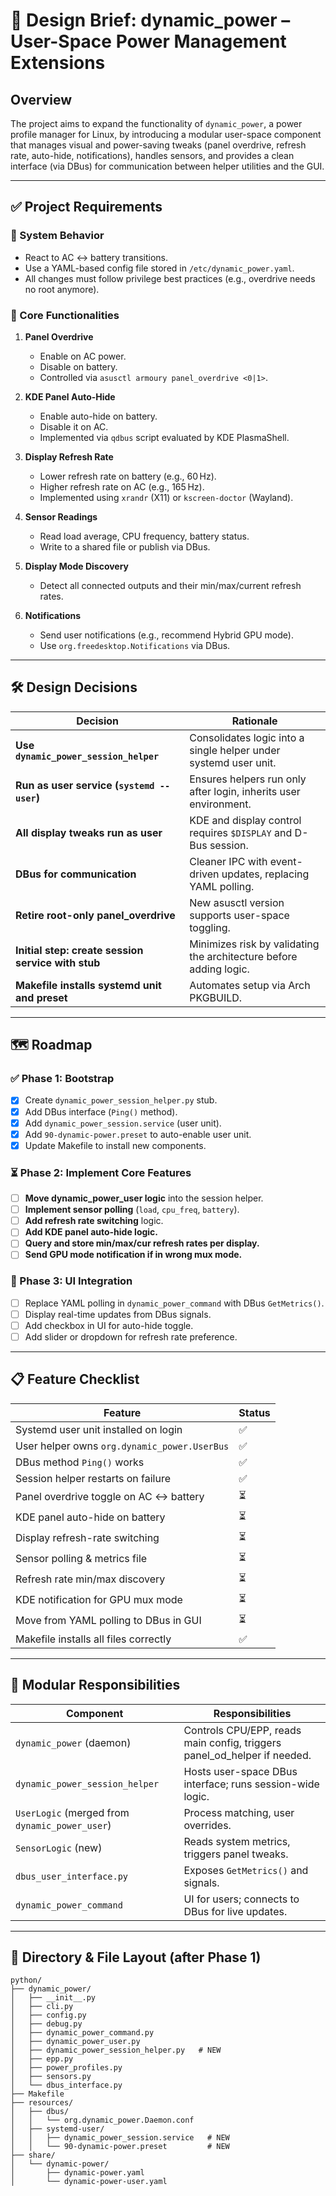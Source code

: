 # 🧾 Design Brief: dynamic_power – User-Space Power Management Extensions

## Overview
The project aims to expand the functionality of `dynamic_power`, a power profile manager for Linux, by introducing a modular user-space component that manages visual and power-saving tweaks (panel overdrive, refresh rate, auto-hide, notifications), handles sensors, and provides a clean interface (via DBus) for communication between helper utilities and the GUI.

---

## ✅ Project Requirements

### 🔌 System Behavior
- React to AC ↔ battery transitions.
- Use a YAML-based config file stored in `/etc/dynamic_power.yaml`.
- All changes must follow privilege best practices (e.g., overdrive needs no root anymore).

### 🧠 Core Functionalities
1. **Panel Overdrive**
   - Enable on AC power.
   - Disable on battery.
   - Controlled via `asusctl armoury panel_overdrive <0|1>`.

2. **KDE Panel Auto-Hide**
   - Enable auto-hide on battery.
   - Disable it on AC.
   - Implemented via `qdbus` script evaluated by KDE PlasmaShell.

3. **Display Refresh Rate**
   - Lower refresh rate on battery (e.g., 60 Hz).
   - Higher refresh rate on AC (e.g., 165 Hz).
   - Implemented using `xrandr` (X11) or `kscreen-doctor` (Wayland).

4. **Sensor Readings**
   - Read load average, CPU frequency, battery status.
   - Write to a shared file or publish via DBus.

5. **Display Mode Discovery**
   - Detect all connected outputs and their min/max/current refresh rates.

6. **Notifications**
   - Send user notifications (e.g., recommend Hybrid GPU mode).
   - Use `org.freedesktop.Notifications` via DBus.

---

## 🛠️ Design Decisions

| Decision | Rationale |
|---|---|
| **Use `dynamic_power_session_helper`** | Consolidates logic into a single helper under systemd user unit. |
| **Run as user service (`systemd --user`)** | Ensures helpers run only after login, inherits user environment. |
| **All display tweaks run as user** | KDE and display control requires `$DISPLAY` and D-Bus session. |
| **DBus for communication** | Cleaner IPC with event-driven updates, replacing YAML polling. |
| **Retire root-only panel_overdrive** | New asusctl version supports user-space toggling. |
| **Initial step: create session service with stub** | Minimizes risk by validating the architecture before adding logic. |
| **Makefile installs systemd unit and preset** | Automates setup via Arch PKGBUILD. |

---

## 🗺️ Roadmap

### ✅ Phase 1: Bootstrap
- [x] Create `dynamic_power_session_helper.py` stub.
- [x] Add DBus interface (`Ping()` method).
- [x] Add `dynamic_power_session.service` (user unit).
- [x] Add `90-dynamic-power.preset` to auto-enable user unit.
- [x] Update Makefile to install new components.

### ⏳ Phase 2: Implement Core Features
- [ ] **Move dynamic_power_user logic** into the session helper.
- [ ] **Implement sensor polling** (`load`, `cpu_freq`, `battery`).
- [ ] **Add refresh rate switching** logic.
- [ ] **Add KDE panel auto-hide logic.**
- [ ] **Query and store min/max/cur refresh rates per display.**
- [ ] **Send GPU mode notification if in wrong mux mode.**

### 🚧 Phase 3: UI Integration
- [ ] Replace YAML polling in `dynamic_power_command` with DBus `GetMetrics()`.
- [ ] Display real-time updates from DBus signals.
- [ ] Add checkbox in UI for auto-hide toggle.
- [ ] Add slider or dropdown for refresh rate preference.

---

## 📋 Feature Checklist

| Feature | Status |
|---|---|
| Systemd user unit installed on login | ✅ |
| User helper owns `org.dynamic_power.UserBus` | ✅ |
| DBus method `Ping()` works | ✅ |
| Session helper restarts on failure | ✅ |
| Panel overdrive toggle on AC ↔ battery | ⏳ |
| KDE panel auto-hide on battery | ⏳ |
| Display refresh-rate switching | ⏳ |
| Sensor polling & metrics file | ⏳ |
| Refresh rate min/max discovery | ⏳ |
| KDE notification for GPU mux mode | ⏳ |
| Move from YAML polling to DBus in GUI | ⏳ |
| Makefile installs all files correctly | ✅ |

---

## 🧩 Modular Responsibilities

| Component | Responsibilities |
|---|---|
| `dynamic_power` (daemon) | Controls CPU/EPP, reads main config, triggers panel_od_helper if needed. |
| `dynamic_power_session_helper` | Hosts user-space DBus interface; runs session-wide logic. |
| `UserLogic` (merged from `dynamic_power_user`) | Process matching, user overrides. |
| `SensorLogic` (new) | Reads system metrics, triggers panel tweaks. |
| `dbus_user_interface.py` | Exposes `GetMetrics()` and signals. |
| `dynamic_power_command` | UI for users; connects to DBus for live updates. |

---

## 📂 Directory & File Layout (after Phase 1)

```
python/
├── dynamic_power/
│   ├── __init__.py
│   ├── cli.py
│   ├── config.py
│   ├── debug.py
│   ├── dynamic_power_command.py
│   ├── dynamic_power_user.py
│   ├── dynamic_power_session_helper.py   # NEW
│   ├── epp.py
│   ├── power_profiles.py
│   ├── sensors.py
│   └── dbus_interface.py
├── Makefile
├── resources/
│   ├── dbus/
│   │   └── org.dynamic_power.Daemon.conf
│   ├── systemd-user/
│   │   ├── dynamic_power_session.service   # NEW
│   │   └── 90-dynamic-power.preset         # NEW
├── share/
│   └── dynamic-power/
│       ├── dynamic-power.yaml
│       └── dynamic-power-user.yaml
```